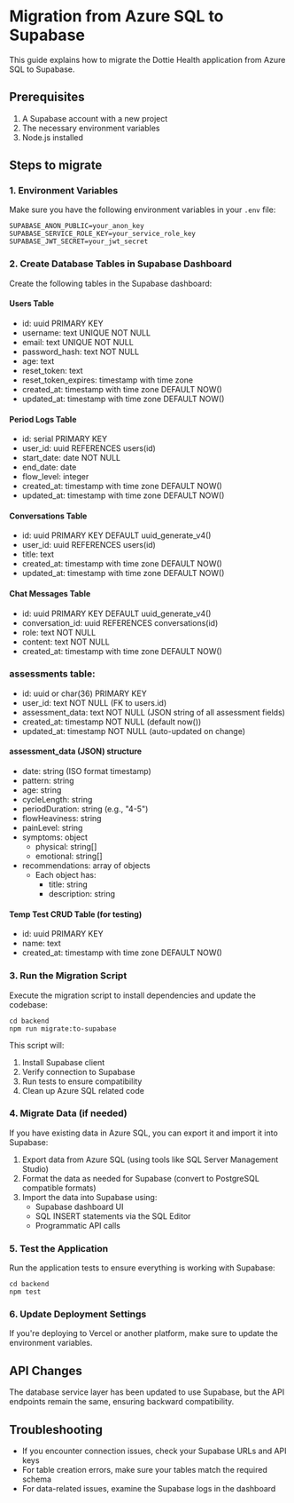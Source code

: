 # Migration from Azure SQL to Supabase

This guide explains how to migrate the Dottie Health application from Azure SQL to Supabase.

## Prerequisites

1. A Supabase account with a new project
2. The necessary environment variables
3. Node.js installed

## Steps to migrate

### 1. Environment Variables

Make sure you have the following environment variables in your `.env` file:

```
SUPABASE_ANON_PUBLIC=your_anon_key
SUPABASE_SERVICE_ROLE_KEY=your_service_role_key
SUPABASE_JWT_SECRET=your_jwt_secret
```

### 2. Create Database Tables in Supabase Dashboard

Create the following tables in the Supabase dashboard:

#### Users Table
- id: uuid PRIMARY KEY
- username: text UNIQUE NOT NULL
- email: text UNIQUE NOT NULL
- password_hash: text NOT NULL
- age: text
- reset_token: text
- reset_token_expires: timestamp with time zone
- created_at: timestamp with time zone DEFAULT NOW()
- updated_at: timestamp with time zone DEFAULT NOW()

#### Period Logs Table
- id: serial PRIMARY KEY
- user_id: uuid REFERENCES users(id)
- start_date: date NOT NULL
- end_date: date
- flow_level: integer
- created_at: timestamp with time zone DEFAULT NOW()
- updated_at: timestamp with time zone DEFAULT NOW()

#### Conversations Table
- id: uuid PRIMARY KEY DEFAULT uuid_generate_v4()
- user_id: uuid REFERENCES users(id)
- title: text
- created_at: timestamp with time zone DEFAULT NOW()
- updated_at: timestamp with time zone DEFAULT NOW()

#### Chat Messages Table
- id: uuid PRIMARY KEY DEFAULT uuid_generate_v4()
- conversation_id: uuid REFERENCES conversations(id)
- role: text NOT NULL
- content: text NOT NULL
- created_at: timestamp with time zone DEFAULT NOW()

### assessments table:
- id: uuid or char(36) PRIMARY KEY
- user_id: text NOT NULL (FK to users.id)
- assessment_data: text NOT NULL (JSON string of all assessment fields)
- created_at: timestamp NOT NULL (default now())
- updated_at: timestamp NOT NULL (auto-updated on change)
    
#### assessment_data (JSON) structure
- date: string (ISO format timestamp)
- pattern: string 
- age: string 
- cycleLength: string 
- periodDuration: string (e.g., "4-5")
- flowHeaviness: string 
- painLevel: string 
- symptoms: object
   - physical: string[] 
   - emotional: string[] 
- recommendations: array of objects
   - Each object has:
      - title: string
      - description: string

#### Temp Test CRUD Table (for testing)
- id: uuid PRIMARY KEY
- name: text
- created_at: timestamp with time zone DEFAULT NOW()

### 3. Run the Migration Script

Execute the migration script to install dependencies and update the codebase:

```
cd backend
npm run migrate:to-supabase
```

This script will:
1. Install Supabase client
2. Verify connection to Supabase
3. Run tests to ensure compatibility
4. Clean up Azure SQL related code

### 4. Migrate Data (if needed)

If you have existing data in Azure SQL, you can export it and import it into Supabase:

1. Export data from Azure SQL (using tools like SQL Server Management Studio)
2. Format the data as needed for Supabase (convert to PostgreSQL compatible formats)
3. Import the data into Supabase using:
   - Supabase dashboard UI
   - SQL INSERT statements via the SQL Editor
   - Programmatic API calls

### 5. Test the Application

Run the application tests to ensure everything is working with Supabase:

```
cd backend
npm test
```

### 6. Update Deployment Settings

If you're deploying to Vercel or another platform, make sure to update the environment variables.

## API Changes

The database service layer has been updated to use Supabase, but the API endpoints remain the same, ensuring backward compatibility.

## Troubleshooting

- If you encounter connection issues, check your Supabase URLs and API keys
- For table creation errors, make sure your tables match the required schema
- For data-related issues, examine the Supabase logs in the dashboard 